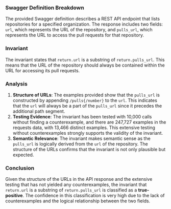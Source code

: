 ### Swagger Definition Breakdown
The provided Swagger definition describes a REST API endpoint that lists repositories for a specified organization. The response includes two fields: `url`, which represents the URL of the repository, and `pulls_url`, which represents the URL to access the pull requests for that repository. 

### Invariant
The invariant states that `return.url` is a substring of `return.pulls_url`. This means that the URL of the repository should always be contained within the URL for accessing its pull requests.

### Analysis
1. **Structure of URLs**: The examples provided show that the `pulls_url` is constructed by appending `/pulls{/number}` to the `url`. This indicates that the `url` will always be a part of the `pulls_url` since it precedes the additional path segment. 
2. **Testing Evidence**: The invariant has been tested with 10,000 calls without finding a counterexample, and there are 247,727 examples in the requests data, with 13,466 distinct examples. This extensive testing without counterexamples strongly supports the validity of the invariant.
3. **Semantic Relevance**: The invariant makes semantic sense as the `pulls_url` is logically derived from the `url` of the repository. The structure of the URLs confirms that the invariant is not only plausible but expected.

### Conclusion
Given the structure of the URLs in the API response and the extensive testing that has not yielded any counterexamples, the invariant that `return.url` is a substring of `return.pulls_url` is classified as a **true-positive**. The confidence in this classification is very high due to the lack of counterexamples and the logical relationship between the two fields.
